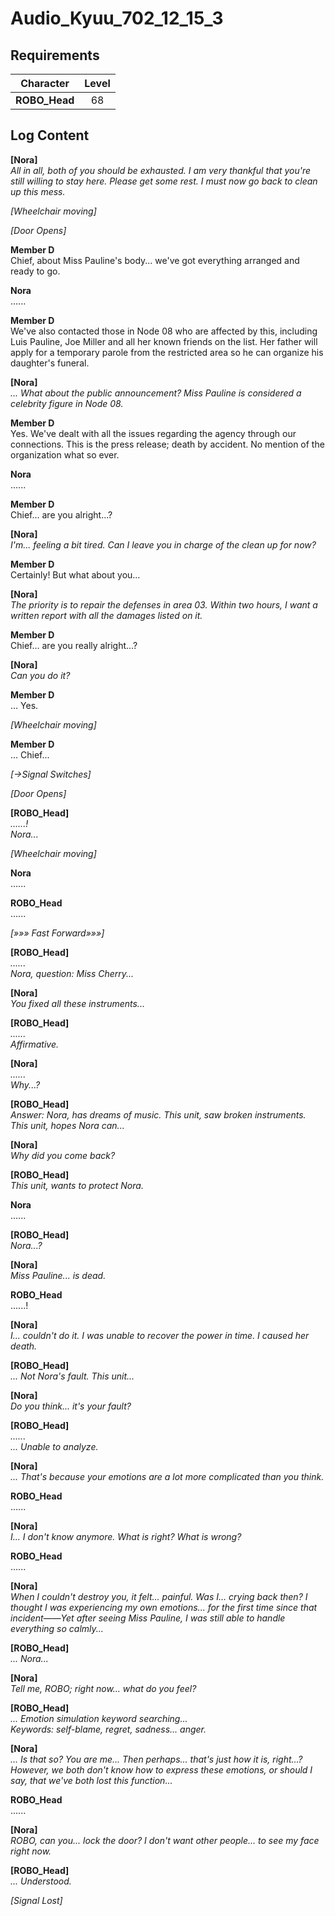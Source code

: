 # Audio_Kyuu_702_12_15_3
## Requirements
|  Character  |Level|
|-------------|:---:|
|**ROBO_Head**| 68  |

## Log Content
**[Nora]**<br>
*All in all, both of you should be exhausted. I am very thankful that you're still willing to stay here. Please get some rest. I must now go back to clean up this mess.*

*\[Wheelchair moving\]*

*\[Door Opens\]*

**Member D**<br>
Chief, about Miss Pauline's body... we've got everything arranged and ready to go.

**Nora**<br>
......

**Member D**<br>
We've also contacted those in Node 08 who are affected by this, including Luis Pauline, Joe Miller and all her known friends on the list. Her father will apply for a temporary parole from the restricted area so he can organize his daughter's funeral.

**[Nora]**<br>
*... What about the public announcement? Miss Pauline is considered a celebrity figure in Node 08.*

**Member D**<br>
Yes. We've dealt with all the issues regarding the agency through our connections. This is the press release; death by accident. No mention of the organization what so ever.

**Nora**<br>
......

**Member D**<br>
Chief... are you alright...?

**[Nora]**<br>
*I'm... feeling a bit tired. Can I leave you in charge of the clean up for now?*

**Member D**<br>
Certainly! But what about you...

**[Nora]**<br>
*The priority is to repair the defenses in area 03. Within two hours, I want a written report with all the damages listed on it.*

**Member D**<br>
Chief... are you really alright...?

**[Nora]**<br>
*Can you do it?*

**Member D**<br>
... Yes.

*\[Wheelchair moving\]*

**Member D**<br>
... Chief...

*[→Signal Switches]*

*\[Door Opens\]*

**[ROBO_Head]**<br>
*......!<br>
Nora...*

*\[Wheelchair moving\]*

**Nora**<br>
......

**ROBO_Head**<br>
......

*[»»» Fast Forward»»»]*

**[ROBO_Head]**<br>
*......<br>
Nora, question: Miss Cherry...*

**[Nora]**<br>
*You fixed all these instruments...*

**[ROBO_Head]**<br>
*......<br>
Affirmative.*

**[Nora]**<br>
*......<br>
Why...?*

**[ROBO_Head]**<br>
*Answer: Nora, has dreams of music. This unit, saw broken instruments. This unit, hopes Nora can...*

**[Nora]**<br>
*Why did you come back?*

**[ROBO_Head]**<br>
*This unit, wants to protect Nora.*

**Nora**<br>
......

**[ROBO_Head]**<br>
*Nora...?*

**[Nora]**<br>
*Miss Pauline... is dead.*

**ROBO_Head**<br>
......!

**[Nora]**<br>
*I... couldn't do it. I was unable to recover the power in time. I caused her death.*

**[ROBO_Head]**<br>
*... Not Nora's fault. This unit...*

**[Nora]**<br>
*Do you think... it's your fault?*

**[ROBO_Head]**<br>
*......<br>
... Unable to analyze.*

**[Nora]**<br>
*... That's because your emotions are a lot more complicated than you think.*

**ROBO_Head**<br>
......

**[Nora]**<br>
*I... I don't know anymore. What is right? What is wrong?*

**ROBO_Head**<br>
......

**[Nora]**<br>
*When I couldn't destroy you, it felt... painful. Was I... crying back then? I thought I was experiencing my own emotions... for the first time since that incident——Yet after seeing Miss Pauline, I was still able to handle everything so calmly...*

**[ROBO_Head]**<br>
*... Nora...*

**[Nora]**<br>
*Tell me, ROBO; right now... what do you feel?*

**[ROBO_Head]**<br>
*... Emotion simulation keyword searching...<br>
Keywords: self\-blame, regret, sadness... anger.*

**[Nora]**<br>
*... Is that so? You are me... Then perhaps... that's just how it is, right...? However, we both don't know how to express these emotions, or should I say, that we've both lost this function...*

**ROBO_Head**<br>
......

**[Nora]**<br>
*ROBO, can you... lock the door? I don't want other people... to see my face right now.*

**[ROBO_Head]**<br>
*... Understood.*

*[Signal Lost]*